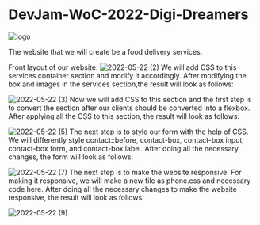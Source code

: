 # DevJam-WoC-2022-Digi-Dreamers
![logo](https://user-images.githubusercontent.com/97392986/169671470-9777c4ec-bb77-4733-8199-4fd7707c4d06.png)

The website that we will create be a food delivery services.

Front layout of our website:
![2022-05-22 (2)](https://user-images.githubusercontent.com/97392986/169671166-88877a0c-e898-4011-abc1-4b9b23e1e578.png)
We will add CSS to this services container section and modify it accordingly. After modifying the box and images in the services section,the result will look as follows:

![2022-05-22 (3)](https://user-images.githubusercontent.com/97392986/169671248-76fac306-1075-4251-9dfd-da1a84a18613.png)
Now we will add CSS to this section and the first step is to convert the section after our clients should be converted into a flexbox. After applying all the CSS to this section, the result will look as follows:

![2022-05-22 (5)](https://user-images.githubusercontent.com/97392986/169671308-ed2020b1-671d-4215-8888-17b788e4c940.png)
The next step is to style our form with the help of CSS. We will differently style contact::before, contact-box, contact-box input, contact-box form, and contact-box label. After doing all the necessary changes, the form will look as follows:

![2022-05-22 (7)](https://user-images.githubusercontent.com/97392986/169671352-778ada6d-08ec-4925-b5e1-77ec1fd13e65.png)
The next step is to make the website responsive. For making it responsive, we will make a new file as phone.css and necessary code here. After doing all the necessary changes to make the website responsive, the result will look as follows:

![2022-05-22 (9)](https://user-images.githubusercontent.com/97392986/169671903-a1134a36-673c-4654-ae98-7210e4775aec.png)

